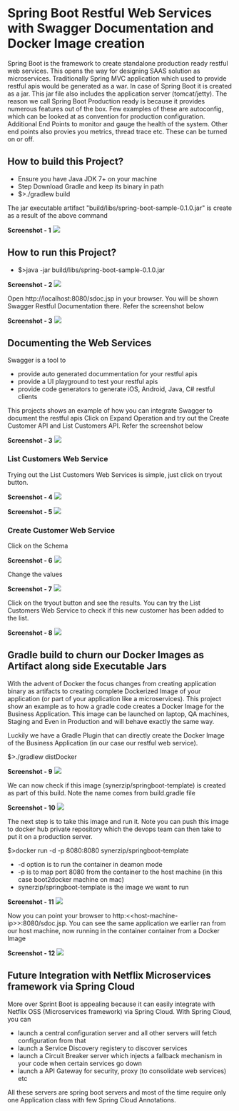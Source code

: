 # Spring Boot Restful Web Services with Swagger Documentation and Docker Image creation

Spring Boot is the framework to create standalone production ready restful web services. This opens the way for designing SAAS solution as microservices. Traditionally Spring MVC application which used to provide restful apis would be generated as a war. In case of Spring Boot it is created as a jar. This jar file also includes the application server (tomcat/jetty). The reason we call Spring Boot Production ready is because it provides numerous features out of the box. Few examples of these are autoconfig, which can be looked at as convention for production configuration. Additional End Points to monitor and gauge the health of the system. Other end points also provies you metrics, thread trace etc. These can be turned on or off.

## How to build this Project?
* Ensure you have Java JDK 7+ on your machine
* Step Download Gradle and keep its binary in path
* $>./gradlew build

The jar executable artifact "build/libs/spring-boot-sample-0.1.0.jar" is create as a result of the above command

__Screenshot - 1__
![](https://raw.githubusercontent.com/rohitghatol/springboot-docker-swagger/master/screenshots/pic-1.png)

## How to run this Project?
* $>java -jar  build/libs/spring-boot-sample-0.1.0.jar

__Screenshot - 2__
![](https://raw.githubusercontent.com/rohitghatol/springboot-docker-swagger/master/screenshots/pic-2.png)


Open http://localhost:8080/sdoc.jsp in your browser. You will be shown Swagger Restful Documentation there. Refer the screenshot below

__Screenshot - 3__
![](https://raw.githubusercontent.com/rohitghatol/springboot-docker-swagger/master/screenshots/pic-3.png)




## Documenting the Web Services
Swagger is a tool to 
* provide auto generated docummentation for your restful apis
* provide a UI playground to test your restful apis
* provide code generators to generate iOS, Android, Java, C# restful clients 

This projects shows an example of how you can integrate Swagger to document the restful apis
Click on Expand Operation and try out the Create Customer API and List Customers API. Refer the screenshot below

__Screenshot - 3__
![](https://raw.githubusercontent.com/rohitghatol/springboot-docker-swagger/master/screenshots/pic-3.png)


### List Customers Web Service
Trying out the List Customers Web Services is simple, just click on tryout button.

__Screenshot - 4__
![](https://raw.githubusercontent.com/rohitghatol/springboot-docker-swagger/master/screenshots/pic-4.png)

__Screenshot - 5__
![](https://raw.githubusercontent.com/rohitghatol/springboot-docker-swagger/master/screenshots/pic-5.png)


### Create Customer Web Service
Click on the Schema

__Screenshot - 6__
![](https://raw.githubusercontent.com/rohitghatol/springboot-docker-swagger/master/screenshots/pic-6.png)

Change the values

__Screenshot - 7__
![](https://raw.githubusercontent.com/rohitghatol/springboot-docker-swagger/master/screenshots/pic-7.png)

Click on the tryout button and see the results. You can try the List Customers Web Service to check if this new customer has been added to the list.


__Screenshot - 8__
![](https://raw.githubusercontent.com/rohitghatol/springboot-docker-swagger/master/screenshots/pic-8.png)



## Gradle build to churn our Docker Images as Artifact along side Executable Jars
With the advent of Docker the focus changes from creating application binary as artifacts to creating complete Dockerized Image of your application (or part of your application like a microservices). This project show an example as to how a gradle code creates a Docker Image for the Business Application. This image can be launched on laptop, QA machines, Staging and Even in Production and will behave exactly the same way.

Luckily we have a Gradle Plugin that can directly create the Docker Image of the Business Application (in our case our restful web service).

$>./gradlew distDocker

__Screenshot - 9__
![](https://raw.githubusercontent.com/rohitghatol/springboot-docker-swagger/master/screenshots/pic-9.png)

We can now check if this image (synerzip/springboot-template) is created as part of this build. Note the name comes from build.gradle file

__Screenshot - 10__
![](https://raw.githubusercontent.com/rohitghatol/springboot-docker-swagger/master/screenshots/pic-10.png)

The next step is to take this image and run it. Note you can push this image to docker hub private repository which the devops team can then take to put it on a production server.

$>docker run -d -p 8080:8080 synerzip/springboot-template

* -d option is to run the container in deamon mode
* -p is to map port 8080 from the container to the host machine (in this case boot2docker machine on mac)
* synerzip/springboot-template is the image we want to run


__Screenshot - 11__
![](https://raw.githubusercontent.com/rohitghatol/springboot-docker-swagger/master/screenshots/pic-11.png)

Now you can point your browser to http:&lt;&lt;host-machine-ip&gt;&gt;:8080/sdoc.jsp. You can see the same application we earlier ran from our host machine, now running in the container container from a Docker Image

__Screenshot - 12__
![](https://raw.githubusercontent.com/rohitghatol/springboot-docker-swagger/master/screenshots/pic-12.png)


## Future Integration with Netflix Microservices framework via Spring Cloud
More over Sprint Boot is appealing because it can easily integrate with Netflix OSS (Microservices framework) via Spring Cloud. With Spring Cloud, you can 
* launch a central configuration server and all other servers will fetch configuration from that
* launch a Service Discovery registery to discover services
* launch a Circuit Breaker server which injects a fallback mechanism in your code when certain services go down
* launch a API Gateway for security, proxy (to consolidate web services) etc

All these servers are spring boot servers and most of the time require only one Application class with few Spring Cloud Annotations.
